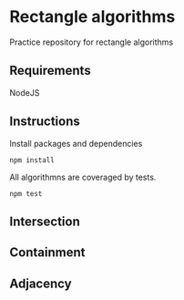 # Rectangle algorithms

Practice repository for rectangle algorithms

## Requirements

NodeJS

## Instructions

Install packages and dependencies 

``` 
npm install
```

All algorithmns are coveraged by tests.

```
npm test
``` 

## Intersection

## Containment

## Adjacency
